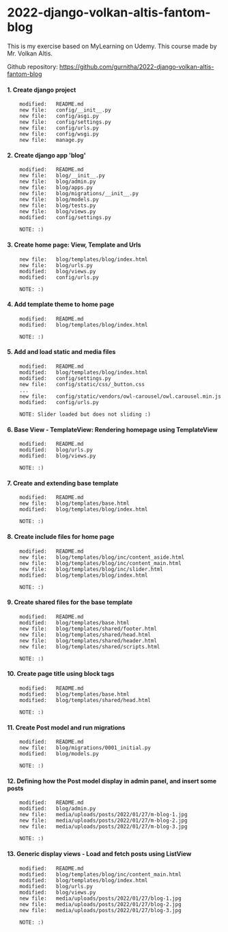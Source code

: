 # 2022-django-volkan-altis-fantom-blog
This is my exercise based on MyLearning on Udemy. This course made by Mr. Volkan Altis.

Github repository: https://github.com/gurnitha/2022-django-volkan-altis-fantom-blog


#### 1. Create django project

        modified:   README.md
        new file:   config/__init__.py
        new file:   config/asgi.py
        new file:   config/settings.py
        new file:   config/urls.py
        new file:   config/wsgi.py
        new file:   manage.py


#### 2. Create django app 'blog'

        modified:   README.md
        new file:   blog/__init__.py
        new file:   blog/admin.py
        new file:   blog/apps.py
        new file:   blog/migrations/__init__.py
        new file:   blog/models.py
        new file:   blog/tests.py
        new file:   blog/views.py
        modified:   config/settings.py

        NOTE: :)


#### 3. Create home page: View, Template and Urls

        new file:   blog/templates/blog/index.html
        new file:   blog/urls.py
        modified:   blog/views.py
        modified:   config/urls.py

        NOTE: :)


#### 4. Add template theme to home page

        modified:   README.md
        modified:   blog/templates/blog/index.html

        NOTE: :)


#### 5. Add and load static and media files

        modified:   README.md
        modified:   blog/templates/blog/index.html
        modified:   config/settings.py
        new file:   config/static/css/_button.css
        ...
        new file:   config/static/vendors/owl-carousel/owl.carousel.min.js
        modified:   config/urls.py

        NOTE: Slider loaded but does not sliding :)


#### 6. Base View - TemplateView: Rendering homepage using TemplateView

        modified:   README.md
        modified:   blog/urls.py
        modified:   blog/views.py

        NOTE: :)


#### 7. Create and extending base template

        modified:   README.md
        new file:   blog/templates/base.html
        modified:   blog/templates/blog/index.html       

        NOTE: :)


#### 8. Create include files for home page      

        modified:   README.md
        new file:   blog/templates/blog/inc/content_aside.html
        new file:   blog/templates/blog/inc/content_main.html
        new file:   blog/templates/blog/inc/slider.html
        modified:   blog/templates/blog/index.html
        
        NOTE: :)


#### 9. Create shared files for the base template

        modified:   README.md
        modified:   blog/templates/base.html
        new file:   blog/templates/shared/footer.html
        new file:   blog/templates/shared/head.html
        new file:   blog/templates/shared/header.html
        new file:   blog/templates/shared/scripts.html
        
        NOTE: :)


#### 10. Create page title using block tags

        modified:   README.md
        modified:   blog/templates/base.html
        modified:   blog/templates/shared/head.html
        
        NOTE: :)


#### 11. Create Post model and run migrations

        modified:   README.md
        new file:   blog/migrations/0001_initial.py
        modified:   blog/models.py
        
        NOTE: :)


#### 12. Defining how the Post model display in admin panel, and insert some posts

        modified:   README.md
        modified:   blog/admin.py
        new file:   media/uploads/posts/2022/01/27/m-blog-1.jpg
        new file:   media/uploads/posts/2022/01/27/m-blog-2.jpg
        new file:   media/uploads/posts/2022/01/27/m-blog-3.jpg
        
        NOTE: :)


#### 13. Generic display views - Load and fetch posts using ListView

        modified:   README.md
        modified:   blog/templates/blog/inc/content_main.html
        modified:   blog/templates/blog/index.html
        modified:   blog/urls.py
        modified:   blog/views.py
        new file:   media/uploads/posts/2022/01/27/blog-1.jpg
        new file:   media/uploads/posts/2022/01/27/blog-2.jpg
        new file:   media/uploads/posts/2022/01/27/blog-3.jpg
        
        NOTE: :)


